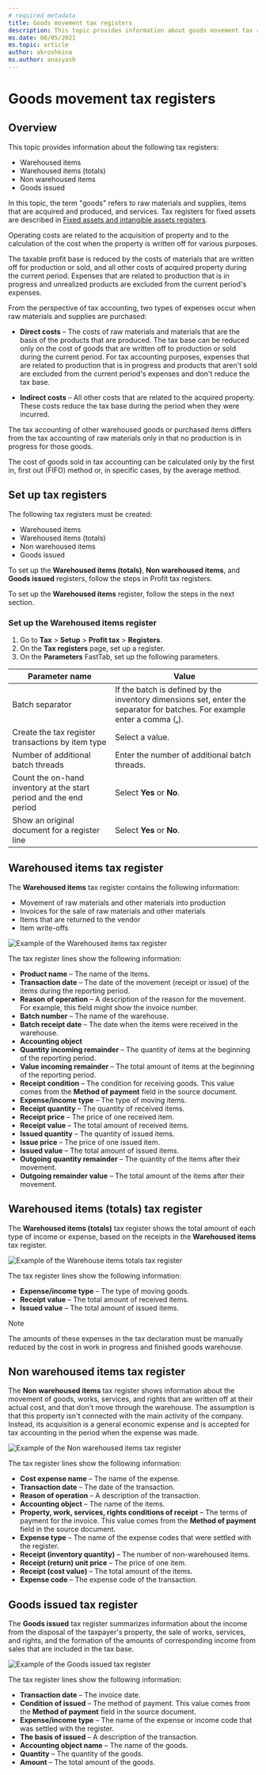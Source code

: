 ```yaml
---
# required metadata
title: Goods movement tax registers
description: This topic provides information about goods movement tax registers
ms.date: 08/05/2021
ms.topic: article
author: akroshkina
ms.author: anasyash
---
```


# Goods movement tax registers

## Overview

This topic provides information about the following tax registers:

-   Warehoused items
-   Warehoused items (totals)
-   Non warehoused items
-   Goods issued

In this topic, the term "goods" refers to raw materials and supplies, items that are acquired and produced, and services. Tax registers for fixed assets are described in [Fixed assets and intangible assets registers](https://docs.microsoft.com/dynamics365/finance/localizations/rus-assets-tax-registers).

Operating costs are related to the acquisition of property and to the calculation of the cost when the property is written off for various purposes.

The taxable profit base is reduced by the costs of materials that are written off for production or sold, and all other costs of acquired property during the current period. Expenses that are related to production that is in progress and unrealized products are excluded from the current period's expenses.

From the perspective of tax accounting, two types of expenses occur when raw materials and supplies are purchased:

- **Direct costs** – The costs of raw materials and materials that are the basis of the products that are produced. The tax base can be reduced only on the cost of goods that are written off to production or sold during the current period. For tax accounting purposes, expenses that are related to production that is in progress and products that aren't sold are excluded from the current period's expenses and don't reduce the tax base.

- **Indirect costs** – All other costs that are related to the acquired property. These costs reduce the tax base during the period when they were incurred.

The tax accounting of other warehoused goods or purchased items differs from the tax accounting of raw materials only in that no production is in progress for those goods.

The cost of goods sold in tax accounting can be calculated only by the first in, first out (FIFO) method or, in specific cases, by the average method.

## Set up tax registers

The following tax registers must be created:

-   Warehoused items
-   Warehoused items (totals)
-   Non warehoused items
-   Goods issued

To set up the **Warehoused items (totals)**, **Non warehoused items**, and **Goods issued** registers, follow the steps in Profit tax registers.

To set up the **Warehoused items** register, follow the steps in the next section.

### Set up the Warehoused items register

1.  Go to **Tax** &gt; **Setup** &gt; **Profit tax** &gt; **Registers**.
2.  On the **Tax registers** page, set up a register.
3.  On the **Parameters** FastTab, set up the following parameters.

| **Parameter name** | **Value** |
|-------------------------|-------------------------|
| Batch separator | If the batch is defined by the inventory dimensions set, enter the separator for batches. For example enter a comma (**,**). |
| Create the tax register transactions by item type | Select a value. |
| Number of additional batch threads | Enter the number of additional batch threads. |
| Count the on-hand inventory at the start period and the end period | Select **Yes** or **No**. |
| Show an original document for a register line | Select **Yes** or **No**. |

## Warehoused items tax register

The **Warehoused items** tax register contains the following information:

-   Movement of raw materials and other materials into production
-   Invoices for the sale of raw materials and other materials
-   Items that are returned to the vendor
-   Item write-offs

![Example of the Warehoused items tax register](media/rus-goods-move-1.png)

The tax register lines show the following information:

- **Product name** – The name of the items.
- **Transaction date** – The date of the movement (receipt or issue)  of the items during the reporting period.
- **Reason of operation** – A description of the reason for the movement. For example, this field might show the invoice number.
- **Batch number** – The name of the warehouse.
- **Batch receipt date** – The date when the items were received in the warehouse.
- **Accounting object**
- **Quantity incoming remainder** – The quantity of items at the beginning of the reporting period.
- **Value incoming remainder** – The total amount of items at the beginning of the reporting period.
- **Receipt condition** – The condition for receiving goods. This value comes from the **Method of payment** field in the source document.
- **Expense/income type** – The type of moving items.
- **Receipt quantity** – The quantity of received items.
- **Receipt price** – The price of one received item.
- **Receipt value** – The total amount of received items.
- **Issued quantity** – The quantity of issued items.
- **Issue price** – The price of one issued item.
- **Issued value** – The total amount of issued items.
- **Outgoing quantity remainder** – The quantity of the items after their movement.
- **Outgoing remainder value** – The total amount of the items after their movement.

## Warehoused items (totals) tax register

The **Warehoused items (totals)** tax register shows the total amount of each type of income or expense, based on the receipts in the **Warehoused items** tax register.

![Example of the Warehouse items  totals  tax register](media/rus-goods-move-2.png)

The tax register lines show the following information:

- **Expense/income type** – The type of moving goods.
- **Receipt value** – The total amount of received items.
- **Issued value** – The total amount of issued items.

>[!NOTE]
>The amounts of these expenses in the tax declaration must be manually reduced by the cost in work in progress and finished goods warehouse.

## Non warehoused items tax register

The **Non warehoused items** tax register shows information about the movement of goods, works, services, and rights that are written off at their actual cost, and that don't move through the warehouse. The assumption is that this property isn't connected with the main activity of the company. Instead, its acquisition is a general economic expense
and is accepted for tax accounting in the period when the expense was made.

![Example of the Non warehoused items tax register](media/rus-goods-move-3.png)

The tax register lines show the following information:

- **Cost expense name** – The name of the expense.
- **Transaction date** – The date of the transaction.
- **Reason of operation** – A description of the transaction.
- **Accounting object** – The name of the items.
- **Property, work, services, rights conditions of receipt** – The terms of payment for the invoice. This value comes from the **Method of payment** field in the source document.
- **Expense type** – The name of the expense codes that were settled with the register.
- **Receipt (inventory quantity)** – The number of non-warehoused items.
- **Receipt (return) unit price** – The price of one item.
- **Receipt (cost value)** – The total amount of the items.
- **Expense code** – The expense code of the transaction.

## Goods issued tax register

The **Goods issued** tax register summarizes information about the income from the disposal of the taxpayer's property, the sale of works, services, and rights, and the formation of the amounts of corresponding income from sales that are included in the tax base.

![Example of the Goods issued tax register](media/rus-goods-move-4.png)

The tax register lines show the following information:

- **Transaction date** – The invoice date.
- **Condition of issued** – The method of payment. This value comes from the **Method of payment** field in the source document.
- **Expense/income type** – The name of the expense or income code that was settled with the register.
- **The basis of issued** – A description of the transaction.
- **Accounting object name** – The name of the goods.
- **Quantity** – The quantity of the goods.
- **Amount** – The total amount of the goods.
